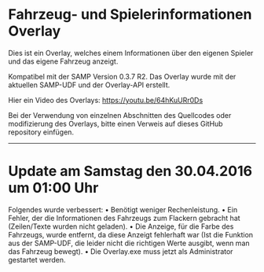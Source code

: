 # Fahrzeug- und Spielerinformationen Overlay
Dies ist ein Overlay, welches einem Informationen über den eigenen Spieler und das eigene Fahrzeug anzeigt.

Kompatibel mit der SAMP Version 0.3.7 R2.
Das Overlay wurde mit der aktuellen SAMP-UDF und der Overlay-API erstellt.

Hier ein Video des Overlays:
https://youtu.be/64hKuURr0Ds

Bei der Verwendung von einzelnen Abschnitten des Quellcodes oder modifizierung des Overlays, bitte einen Verweis auf dieses GitHub repository einfügen.

__________________________________________

# Update am Samstag den 30.04.2016 um 01:00 Uhr
Folgendes wurde verbessert:
• Benötigt weniger Rechenleistung.
• Ein Fehler, der die Informationen des Fahrzeugs zum Flackern gebracht hat (Zeilen/Texte wurden nicht geladen).
• Die Anzeige, für die Farbe des Fahrzeugs, wurde entfernt, da diese Anzeigt fehlerhaft war (Ist die Funktion aus der SAMP-UDF, die leider nicht die richtigen Werte ausgibt, wenn man das Fahrzeug bewegt).
• Die Overlay.exe muss jetzt als Administrator gestartet werden.
